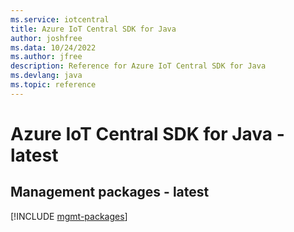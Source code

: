 ```yaml
---
ms.service: iotcentral
title: Azure IoT Central SDK for Java
author: joshfree
ms.data: 10/24/2022
ms.author: jfree
description: Reference for Azure IoT Central SDK for Java
ms.devlang: java
ms.topic: reference
---
```

# Azure IoT Central SDK for Java - latest

## Management packages - latest
[!INCLUDE [mgmt-packages](iot-central-mgmt-index.md)]
